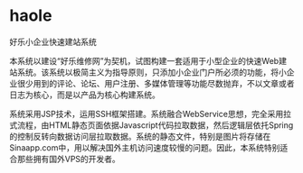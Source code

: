 haole
=====

好乐小企业快速建站系统

本系统以建设“好乐维修网”为契机，试图构建一套适用于小型企业的快速Web建站系统。该系统以极简主义为指导原则，只添加小企业门户所必须的功能，将小企业很少用到的评论、论坛、用户注册、多媒体管理等功能尽数抛弃，不以文章或者日志为核心，而是以产品为核心构建系统。

系统采用JSP技术，运用SSH框架搭建。系统融合WebService思想，完全采用拉式流程，由HTML静态页面依据Javascript代码拉取数据，然后逻辑层依托Spring的控制反转向数据访问层拉取数据。系统的静态文件，特别是图片将存储在Sinaapp.com中，用以解决国外主机访问速度较慢的问题。因此，本系统特别适合那些拥有国外VPS的开发者。